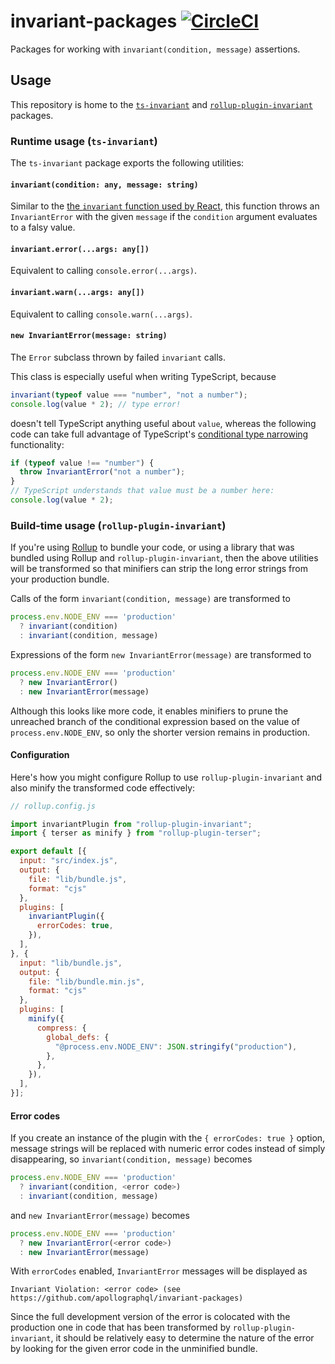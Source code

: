 # invariant-packages  [![CircleCI](https://circleci.com/gh/apollographql/invariant-packages/tree/master.svg?style=svg)](https://circleci.com/gh/apollographql/invariant-packages/tree/master)

Packages for working with `invariant(condition, message)` assertions.

## Usage

This repository is home to the [`ts-invariant`](packages/ts-invariant) and [`rollup-plugin-invariant`](packages/rollup-plugin-invariant) packages.

### Runtime usage (`ts-invariant`)

The `ts-invariant` package exports the following utilities:

#### `invariant(condition: any, message: string)`

Similar to the [the `invariant` function used by React](https://www.npmjs.com/package/invariant), this function throws an `InvariantError` with the given `message` if the `condition` argument evaluates to a falsy value.

#### `invariant.error(...args: any[])`

Equivalent to calling `console.error(...args)`.

#### `invariant.warn(...args: any[])`

Equivalent to calling `console.warn(...args)`.

#### `new InvariantError(message: string)`

The `Error` subclass thrown by failed `invariant` calls.

This class is especially useful when writing TypeScript, because
```ts
invariant(typeof value === "number", "not a number");
console.log(value * 2); // type error!
```
doesn't tell TypeScript anything useful about `value`, whereas the following code can take full advantage of TypeScript's [conditional type narrowing](https://basarat.gitbooks.io/typescript/docs/types/typeGuard.html) functionality:
```ts
if (typeof value !== "number") {
  throw InvariantError("not a number");
}
// TypeScript understands that value must be a number here:
console.log(value * 2);
```

### Build-time usage (`rollup-plugin-invariant`)

If you're using [Rollup](https://rollupjs.org) to bundle your code, or using a library that was bundled using Rollup and `rollup-plugin-invariant`, then the above utilities will be transformed so that minifiers can strip the long error strings from your production bundle.

Calls of the form `invariant(condition, message)` are transformed to
```ts
process.env.NODE_ENV === 'production'
  ? invariant(condition)
  : invariant(condition, message)
```

Expressions of the form `new InvariantError(message)` are transformed to
```ts
process.env.NODE_ENV === 'production'
  ? new InvariantError()
  : new InvariantError(message)
```

Although this looks like more code, it enables minifiers to prune the unreached branch of the conditional expression based on the value of `process.env.NODE_ENV`, so only the shorter version remains in production.

#### Configuration

Here's how you might configure Rollup to use `rollup-plugin-invariant` and also minify the transformed code effectively:

```js
// rollup.config.js

import invariantPlugin from "rollup-plugin-invariant";
import { terser as minify } from "rollup-plugin-terser";

export default [{
  input: "src/index.js",
  output: {
    file: "lib/bundle.js",
    format: "cjs"
  },
  plugins: [
    invariantPlugin({
      errorCodes: true,
    }),
  ],
}, {
  input: "lib/bundle.js",
  output: {
    file: "lib/bundle.min.js",
    format: "cjs"
  },
  plugins: [
    minify({
      compress: {
        global_defs: {
          "@process.env.NODE_ENV": JSON.stringify("production"),
        },
      },
    }),
  ],
}];
```

#### Error codes

If you create an instance of the plugin with the `{ errorCodes: true }` option, message strings will be replaced with numeric error codes instead of simply disappearing, so `invariant(condition, message)` becomes
```ts
process.env.NODE_ENV === 'production'
  ? invariant(condition, <error code>)
  : invariant(condition, message)
```
and `new InvariantError(message)` becomes
```ts
process.env.NODE_ENV === 'production'
  ? new InvariantError(<error code>)
  : new InvariantError(message)
```

With `errorCodes` enabled, `InvariantError` messages will be displayed as
```
Invariant Violation: <error code> (see https://github.com/apollographql/invariant-packages)
```

Since the full development version of the error is colocated with the production one in code that has been transformed by `rollup-plugin-invariant`, it should be relatively easy to determine the nature of the error by looking for the given error code in the unminified bundle.
